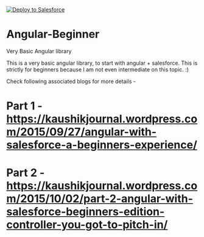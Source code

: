 <a href="https://githubsfdeploy.herokuapp.com?owner=KaushikRay&repo=Angular-Beginner&branch=master">
  <img alt="Deploy to Salesforce"
       src="https://raw.githubusercontent.com/afawcett/githubsfdeploy/master/src/main/webapp/resources/img/deploy.png">
</a>

# Angular-Beginner
Very Basic Angular library

This is a very basic angular library, to start with angular + salesforce. This is strictly for beginners because I am not even intermediate on this topic. :)

Check following associated blogs for more details - 
# Part 1 -https://kaushikjournal.wordpress.com/2015/09/27/angular-with-salesforce-a-beginners-experience/
# Part 2 - https://kaushikjournal.wordpress.com/2015/10/02/part-2-angular-with-salesforce-beginners-edition-controller-you-got-to-pitch-in/


